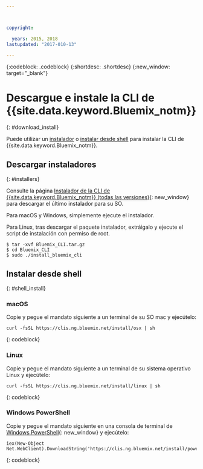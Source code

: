 ```yaml
---



copyright:

  years: 2015, 2018
lastupdated: "2017-010-13"

---
```


{:codeblock: .codeblock} 
{:shortdesc: .shortdesc}
{:new_window: target="_blank"}


# Descargue e instale la CLI de {{site.data.keyword.Bluemix_notm}}
{: #download_install}

Puede utilizar un [instalador](#installers) o [instalar desde shell](#shell_install) para instalar la CLI de {{site.data.keyword.Bluemix_notm}}.

## Descargar instaladores
{: #installers}

Consulte la página [Instalador de la CLI de {{site.data.keyword.Bluemix_notm}} (todas las versiones)](all_versions.html){: new_window} para descargar el último instalador para su SO.

Para macOS y Windows, simplemente ejecute el instalador. 

Para Linux, tras descargar el paquete instalador, extráigalo y ejecute el script de instalación con permiso de root.

  ```
  $ tar -xvf Bluemix_CLI.tar.gz
  $ cd Bluemix_CLI
  $ sudo ./install_bluemix_cli

  ```
  
## Instalar desde shell
{: #shell_install}


### macOS

Copie y pegue el mandato siguiente a un terminal de su SO mac y ejecútelo:

```
curl -fsSL https://clis.ng.bluemix.net/install/osx | sh
```
{: codeblock}

### Linux

Copie y pegue el mandato siguiente a un terminal de su sistema operativo Linux y ejecútelo:

```
curl -fsSL https://clis.ng.bluemix.net/install/linux | sh
```
{: codeblock}

### Windows PowerShell

Copie y pegue el mandato siguiente en una consola de terminal de [Windows PowerShell](https://msdn.microsoft.com/en-us/powershell/scripting/getting-started/getting-started-with-windows-powershell){: new_window} y ejecútelo:

```
iex(New-Object Net.WebClient).DownloadString('https://clis.ng.bluemix.net/install/powershell')
```
{: codeblock}

